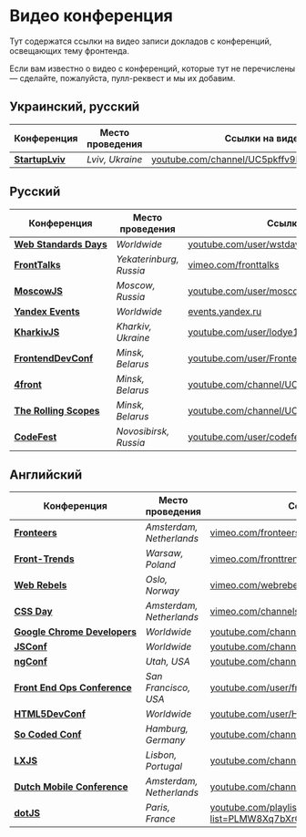 # Видео конференция

Тут содержатся ссылки на видео записи докладов с конференций, освещающих тему 
фронтенда.

Если вам известно о видео с конференций, которые тут не перечислены — сделайте, 
пожалуйста, пулл-реквест и мы их добавим.

## Украинский, русский

Конференция                                               | Место проведения                    | Ссылки на видео
----------------------------------------------------------|-------------------------------------|-------------------------------------------------
[__StartupLviv__](http://startup.lviv.ua/)                |  _Lviv, Ukraine_                    | [youtube.com/channel/UC5pkffv9LpA4y8wppOtjzOg](https://www.youtube.com/channel/UC5pkffv9LpA4y8wppOtjzOg)

## Русский

Конференция                                               | Место проведения                    | Ссылки на видео
----------------------------------------------------------|-------------------------------------|-------------------------------------------------
[__Web Standards Days__](http://webstandardsdays.ru/)     | _Worldwide_                         | [youtube.com/user/wstdays](https://www.youtube.com/user/wstdays)  |  [vimeo.com/channels/wstdays](https://vimeo.com/channels/wstdays)    
[__FrontTalks__](http://fronttalks.ru/)                   | _Yekaterinburg, Russia_             | [vimeo.com/fronttalks](https://vimeo.com/fronttalks)
[__MoscowJS__](http://www.moscowjs.ru/)                   | _Moscow, Russia_                    | [youtube.com/user/moscowjs](https://www.youtube.com/user/moscowjs)
[__Yandex Events__](https://events.yandex.ru/)            | _Worldwide_                         | [events.yandex.ru](https://events.yandex.ru/)
[__KharkivJS__](https://twitter.com/KharkivJS)            | _Kharkiv, Ukraine_                  | [youtube.com/user/lodye1](https://www.youtube.com/user/lodye1)
[__FrontendDevConf__](http://fdconf.by/)                  | _Minsk, Belarus_                    | [youtube.com/user/FrontendDevConf](https://www.youtube.com/user/FrontendDevConf)
[__4front__](https://twitter.com/4frontby)                | _Minsk, Belarus_                    | [youtube.com/channel/UCj3KH8jxwcT5zOrByWmNXhA](https://www.youtube.com/channel/UCj3KH8jxwcT5zOrByWmNXhA)
[__The Rolling Scopes__](http://rollingscopes.com/)       | _Minsk, Belarus_                    | [youtube.com/channel/UCUgmHbk1rTFaf4GGKQ1OXfQ](https://www.youtube.com/channel/UCUgmHbk1rTFaf4GGKQ1OXfQ)
[__CodeFest__](http://codefest.ru/)                       | _Novosibirsk, Russia_               | [youtube.com/user/codefestru](https://www.youtube.com/user/codefestru)

## Английский

Конференция                                               | Место проведения                    | Ссылки на видео
----------------------------------------------------------|-------------------------------------|-------------------------------------------------
[__Fronteers__](https://fronteers.nl/)                    | _Amsterdam, Netherlands_            | [vimeo.com/fronteers](https://vimeo.com/fronteers)
[__Front-Trends__](http://front-trends.com)               | _Warsaw, Poland_                    | [vimeo.com/fronttrends](https://vimeo.com/fronttrends)
[__Web Rebels__](https://www.webrebels.org/)              | _Oslo, Norway_                      | [vimeo.com/webrebels](https://vimeo.com/webrebels)
[__CSS Day__](http://cssday.nl/)                          | _Amsterdam, Netherlands_            | [vimeo.com/channels/cssday](https://vimeo.com/channels/cssday)
[__Google Chrome Developers__](https://developer.chrome.com/devsummit/) | _Worldwide_           | [youtube.com/channel/UCnUYZLuoy1rq1aVMwx4aTzw](https://www.youtube.com/channel/UCnUYZLuoy1rq1aVMwx4aTzw)
[__JSConf__](http://jsconf.com/)                          | _Worldwide_                         | [youtube.com/channel/UCzoVCacndDCfGDf41P-z0iA](https://www.youtube.com/channel/UCzoVCacndDCfGDf41P-z0iA)
[__ngConf__](http://ng-conf.org/)                         | _Utah, USA_                         | [youtube.com/channel/UCm9iiIfgmVODUJxINecHQkA](https://www.youtube.com/channel/UCm9iiIfgmVODUJxINecHQkA)
[__Front End Ops Conference__](http://www.feopsconf.com/) | _San Francisco, USA_                | [youtube.com/user/frontendopsconf](https://www.youtube.com/user/frontendopsconf)
[__HTML5DevConf__](http://html5devconf.com/)              | _Worldwide_                         | [youtube.com/user/HTML5DevConf/](https://www.youtube.com/user/HTML5DevConf/)
[__So Coded Conf__](http://socoded.com/)                  | _Hamburg, Germany_                  | [youtube.com/channel/UCTC5rv8LYoXrgXkjTqEkNHg](https://www.youtube.com/channel/UCTC5rv8LYoXrgXkjTqEkNHg)
[__LXJS__](http://lxjs.org/)                              | _Lisbon, Portugal_                  | [youtube.com/channel/UC_h7rQVoZkfgh1stTd2GB5w](https://www.youtube.com/channel/UC_h7rQVoZkfgh1stTd2GB5w)
[__Dutch Mobile Conference__](http://www.mobileconference.nl/) | _Amsterdam, Netherlands_       | [youtube.com/channel/UCtkBykd9861oqD4syz6bz2Q](https://www.youtube.com/channel/UCtkBykd9861oqD4syz6bz2Q)
[__dotJS__](http://www.dotjs.eu/)                         | _Paris, France_                     | [youtube.com/playlist?list=PLMW8Xq7bXrG486Mh95hKjiXRdci60zUlL](https://www.youtube.com/playlist?list=PLMW8Xq7bXrG486Mh95hKjiXRdci60zUlL)
